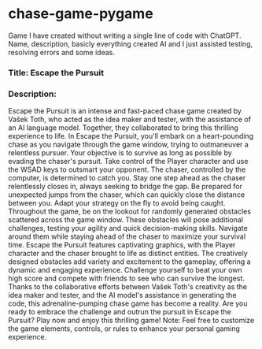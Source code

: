 # chase-game-pygame
Game I have created without writing a single line of code with ChatGPT. Name, description, basicly everything created AI and I just assisted testing, resolving errors and some ideas.

### Title: Escape the Pursuit

### Description:
Escape the Pursuit is an intense and fast-paced chase game created by Vašek Toth, who acted as the idea maker and tester, with the assistance of an AI language model. Together, they collaborated to bring this thrilling experience to life.
In Escape the Pursuit, you'll embark on a heart-pounding chase as you navigate through the game window, trying to outmaneuver a relentless pursuer. Your objective is to survive as long as possible by evading the chaser's pursuit. Take control of the Player character and use the WSAD keys to outsmart your opponent.
The chaser, controlled by the computer, is determined to catch you. Stay one step ahead as the chaser relentlessly closes in, always seeking to bridge the gap. Be prepared for unexpected jumps from the chaser, which can quickly close the distance between you. Adapt your strategy on the fly to avoid being caught.
Throughout the game, be on the lookout for randomly generated obstacles scattered across the game window. These obstacles will pose additional challenges, testing your agility and quick decision-making skills. Navigate around them while staying ahead of the chaser to maximize your survival time.
Escape the Pursuit features captivating graphics, with the Player character and the chaser brought to life as distinct entities. The creatively designed obstacles add variety and excitement to the gameplay, offering a dynamic and engaging experience.
Challenge yourself to beat your own high score and compete with friends to see who can survive the longest. Thanks to the collaborative efforts between Vašek Toth's creativity as the idea maker and tester, and the AI model's assistance in generating the code, this adrenaline-pumping chase game has become a reality.
Are you ready to embrace the challenge and outrun the pursuit in Escape the Pursuit? Play now and enjoy this thrilling game!
Note: Feel free to customize the game elements, controls, or rules to enhance your personal gaming experience.

